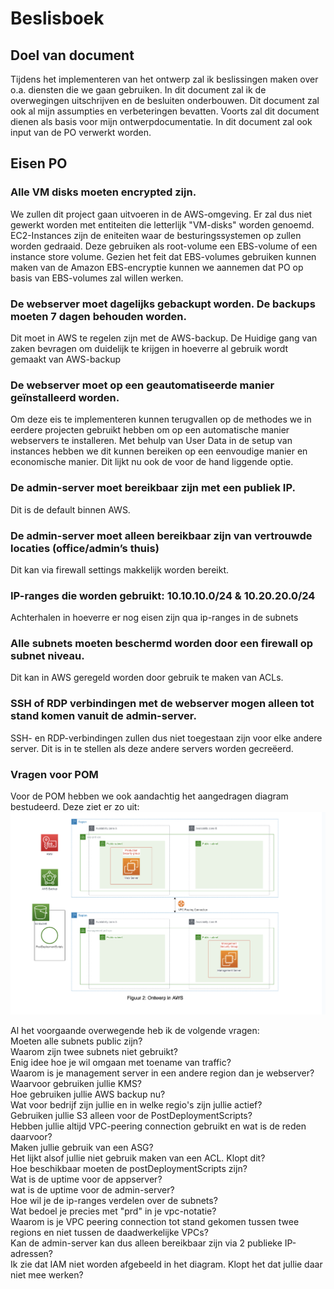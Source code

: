 # Beslisboek
## Doel van document
Tijdens het implementeren van het ontwerp zal ik beslissingen maken over o.a. diensten die we gaan gebruiken. In dit document zal ik de overwegingen uitschrijven en de besluiten onderbouwen. Dit document zal ook al mijn assumpties en verbeteringen bevatten. Voorts zal dit document dienen als basis voor mijn ontwerpdocumentatie. In dit document zal ook input van de PO verwerkt worden. 
## Eisen PO
### Alle VM disks moeten encrypted zijn.
We zullen dit project gaan uitvoeren in de AWS-omgeving. Er zal dus niet gewerkt worden met entiteiten die letterlijk "VM-disks" worden genoemd. EC2-Instances zijn de eniteiten waar de besturingssystemen op zullen worden gedraaid. Deze gebruiken als root-volume  een EBS-volume of een instance store volume. Gezien het feit dat EBS-volumes gebruiken kunnen maken van de Amazon EBS-encryptie kunnen we aannemen dat PO op basis van EBS-volumes zal willen werken. 
### De webserver moet dagelijks gebackupt worden. De backups moeten 7 dagen behouden worden. 
Dit moet in AWS te regelen zijn met de AWS-backup. De Huidige gang van zaken bevragen om duidelijk te krijgen in hoeverre al gebruik wordt gemaakt van AWS-backup 

### De webserver moet op een geautomatiseerde manier geïnstalleerd worden.
Om deze eis te implementeren kunnen terugvallen op de methodes we in eerdere projecten gebruikt hebben om op een automatische manier webservers te installeren. Met behulp van User Data in de setup van instances hebben we dit kunnen bereiken op een eenvoudige manier en economische manier. Dit lijkt nu ook de voor de hand liggende optie. 

### De admin-server moet bereikbaar zijn met een publiek IP.
Dit is de default binnen AWS. 

### De admin-server moet alleen bereikbaar zijn van vertrouwde locaties (office/admin’s thuis)
Dit kan via firewall settings makkelijk worden bereikt. 

### IP-ranges die worden gebruikt: 10.10.10.0/24 & 10.20.20.0/24
Achterhalen in hoeverre er nog eisen zijn qua ip-ranges in de subnets
### Alle subnets moeten beschermd worden door een firewall op subnet niveau.
Dit kan in AWS geregeld worden door gebruik te maken van ACLs.
### SSH of RDP verbindingen met de webserver mogen alleen tot stand komen vanuit de admin-server.
SSH- en RDP-verbindingen zullen dus niet toegestaan zijn voor elke andere server. Dit is in te stellen als deze andere servers worden gecreëerd. 

### Vragen voor POM
Voor de POM hebben we ook aandachtig het aangedragen diagram bestudeerd. Deze ziet er zo uit:   
![](../00_includes/Project/Schermafbeelding%202023-08-22%20om%2011.57.30.png)

Al het voorgaande overwegende heb ik de volgende vragen:  
Moeten alle subnets public zijn?   
Waarom zijn twee subnets niet gebruikt?  
Enig idee hoe je wil omgaan met toename van traffic?   
Waarom is je management server in een andere region dan je webserver?  
Waarvoor gebruiken jullie KMS?  
Hoe gebruiken jullie AWS backup nu?  
Wat voor bedrijf zijn jullie en in welke regio's zijn jullie actief?  
Gebruiken jullie S3 alleen voor de PostDeploymentScripts?  
Hebben jullie altijd VPC-peering connection gebruikt en wat is de reden daarvoor?  
Maken jullie gebruik van een ASG?   
Het lijkt alsof jullie niet gebruik maken van een ACL. Klopt dit?  
Hoe beschikbaar moeten de postDeploymentScripts zijn?  
Wat is de uptime voor de appserver?  
wat is de uptime voor de admin-server?  
Hoe wil je de ip-ranges verdelen over de subnets?    
Wat bedoel je precies met "prd" in je vpc-notatie?  
Waarom is je VPC peering connection tot stand gekomen tussen twee regions en niet tussen de daadwerkelijke VPCs?    
Kan de admin-server kan dus alleen bereikbaar zijn via 2 publieke IP-adressen?   
Ik zie dat IAM niet worden afgebeeld in het diagram. Klopt het dat jullie daar niet mee werken?  









